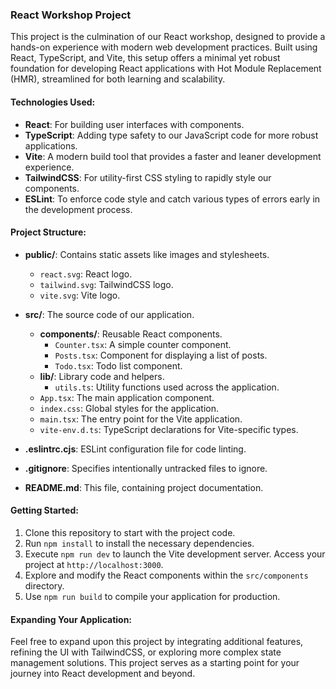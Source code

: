 ### React Workshop Project

This project is the culmination of our React workshop, designed to provide a hands-on experience with modern web development practices. Built using React, TypeScript, and Vite, this setup offers a minimal yet robust foundation for developing React applications with Hot Module Replacement (HMR), streamlined for both learning and scalability.

#### Technologies Used:
- **React**: For building user interfaces with components.
- **TypeScript**: Adding type safety to our JavaScript code for more robust applications.
- **Vite**: A modern build tool that provides a faster and leaner development experience.
- **TailwindCSS**: For utility-first CSS styling to rapidly style our components.
- **ESLint**: To enforce code style and catch various types of errors early in the development process.

#### Project Structure:

- **public/**: Contains static assets like images and stylesheets.
  - `react.svg`: React logo.
  - `tailwind.svg`: TailwindCSS logo.
  - `vite.svg`: Vite logo.

- **src/**: The source code of our application.
  - **components/**: Reusable React components.
    - `Counter.tsx`: A simple counter component.
    - `Posts.tsx`: Component for displaying a list of posts.
    - `Todo.tsx`: Todo list component.
  - **lib/**: Library code and helpers.
    - `utils.ts`: Utility functions used across the application.
  - `App.tsx`: The main application component.
  - `index.css`: Global styles for the application.
  - `main.tsx`: The entry point for the Vite application.
  - `vite-env.d.ts`: TypeScript declarations for Vite-specific types.

- **.eslintrc.cjs**: ESLint configuration file for code linting.
- **.gitignore**: Specifies intentionally untracked files to ignore.
- **README.md**: This file, containing project documentation.

#### Getting Started:

1. Clone this repository to start with the project code.
2. Run `npm install` to install the necessary dependencies.
3. Execute `npm run dev` to launch the Vite development server. Access your project at `http://localhost:3000`.
4. Explore and modify the React components within the `src/components` directory.
5. Use `npm run build` to compile your application for production.

#### Expanding Your Application:
Feel free to expand upon this project by integrating additional features, refining the UI with TailwindCSS, or exploring more complex state management solutions. This project serves as a starting point for your journey into React development and beyond.
